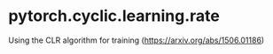 # pytorch.cyclic.learning.rate
Using the CLR algorithm for training (https://arxiv.org/abs/1506.01186)
